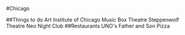 #Chicago

##Things to do
Art Institute of Chicago
Music Box Theatre
Steppenwolf Theatre
Neo Night Club
##Restaurants
UNO's
Father and Son Pizza
